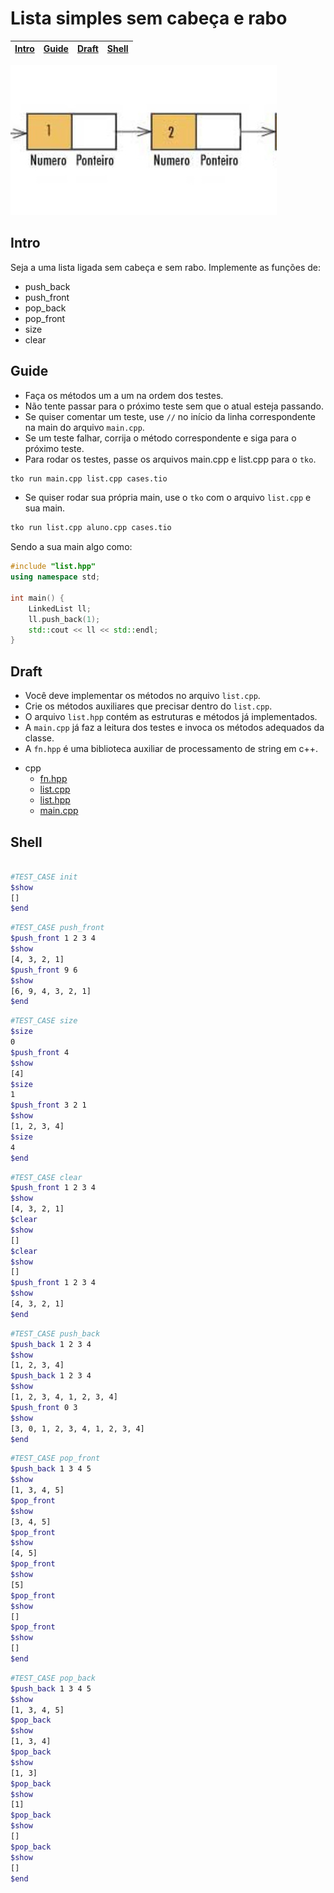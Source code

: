 # Lista simples sem cabeça e rabo

<!-- toch -->
[Intro](#intro) | [Guide](#guide) | [Draft](#draft) | [Shell](#shell)
-- | -- | -- | --
<!-- toch -->

![_](https://raw.githubusercontent.com/qxcodeed/arcade/master/base/ligada/cover.jpg)

## Intro

Seja a uma lista ligada sem cabeça e sem rabo. Implemente as funções de:

- push_back
- push_front
- pop_back
- pop_front
- size
- clear

## Guide

- Faça os métodos um a um na ordem dos testes.
- Não tente passar para o próximo teste sem que o atual esteja passando.
- Se quiser comentar um teste, use `//` no início da linha correspondente na main do arquivo `main.cpp`.
- Se um teste falhar, corrija o método correspondente e siga para o próximo teste.
- Para rodar os testes, passe os arquivos main.cpp e list.cpp para o `tko`.

```bash
tko run main.cpp list.cpp cases.tio
```

- Se quiser rodar sua própria main, use o `tko` com o arquivo `list.cpp` e sua main.

```bash
tko run list.cpp aluno.cpp cases.tio
```

Sendo a sua main algo como:

```cpp
#include "list.hpp"
using namespace std;

int main() {
    LinkedList ll;
    ll.push_back(1);
    std::cout << ll << std::endl;
}
```

## Draft

- Você deve implementar os métodos no arquivo `list.cpp`.
- Crie os métodos auxiliares que precisar dentro do `list.cpp`.
- O arquivo `list.hpp` contém as estruturas e métodos já implementados.
- A `main.cpp` já faz a leitura dos testes e invoca os métodos adequados da classe.
- A `fn.hpp` é uma biblioteca auxiliar de processamento de string em c++.

<!-- links .cache/draft -->
- cpp
  - [fn.hpp](https://github.com/qxcodeed/arcade/blob/master/base/ligada/.cache/draft/cpp/fn.hpp)
  - [list.cpp](https://github.com/qxcodeed/arcade/blob/master/base/ligada/.cache/draft/cpp/list.cpp)
  - [list.hpp](https://github.com/qxcodeed/arcade/blob/master/base/ligada/.cache/draft/cpp/list.hpp)
  - [main.cpp](https://github.com/qxcodeed/arcade/blob/master/base/ligada/.cache/draft/cpp/main.cpp)
<!-- links -->

## Shell

```bash

#TEST_CASE init
$show
[]
$end

```

```bash
#TEST_CASE push_front
$push_front 1 2 3 4
$show
[4, 3, 2, 1]
$push_front 9 6
$show
[6, 9, 4, 3, 2, 1]
$end
```

```bash
#TEST_CASE size
$size
0
$push_front 4
$show
[4]
$size
1
$push_front 3 2 1
$show
[1, 2, 3, 4]
$size
4
$end
```

```bash
#TEST_CASE clear
$push_front 1 2 3 4
$show
[4, 3, 2, 1]
$clear
$show
[]
$clear
$show
[]
$push_front 1 2 3 4
$show
[4, 3, 2, 1]
$end
```

```bash
#TEST_CASE push_back
$push_back 1 2 3 4
$show
[1, 2, 3, 4]
$push_back 1 2 3 4
$show
[1, 2, 3, 4, 1, 2, 3, 4]
$push_front 0 3
$show
[3, 0, 1, 2, 3, 4, 1, 2, 3, 4]
$end

```

```bash
#TEST_CASE pop_front
$push_back 1 3 4 5
$show
[1, 3, 4, 5]
$pop_front
$show
[3, 4, 5]
$pop_front
$show
[4, 5]
$pop_front
$show
[5]
$pop_front
$show
[]
$pop_front
$show
[]
$end
```

```bash
#TEST_CASE pop_back
$push_back 1 3 4 5
$show
[1, 3, 4, 5]
$pop_back
$show
[1, 3, 4]
$pop_back
$show
[1, 3]
$pop_back
$show
[1]
$pop_back
$show
[]
$pop_back
$show
[]
$end
```
